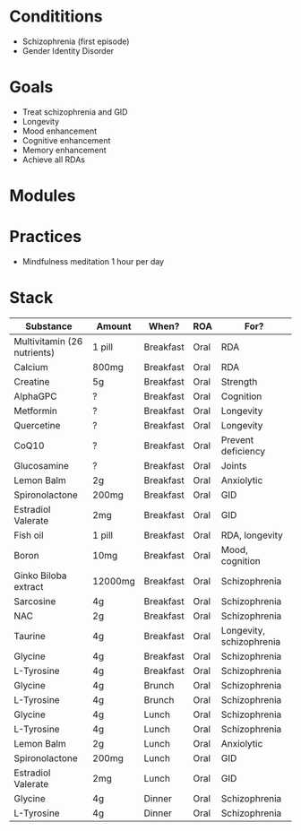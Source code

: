 # Condititions
- Schizophrenia (first episode)
- Gender Identity Disorder

# Goals
- Treat schizophrenia and GID
- Longevity
- Mood enhancement
- Cognitive enhancement
- Memory enhancement
- Achieve all RDAs

# Modules

# Practices
- Mindfulness meditation 1 hour per day

# Stack
| Substance                   | Amount  | When?     | ROA  | For?                     |
| --------------------------- | ------- | --------- | ---- | ------------------------ |
| Multivitamin (26 nutrients) | 1 pill  | Breakfast | Oral | RDA                      |
| Calcium                     | 800mg   | Breakfast | Oral | RDA                      |
| Creatine                    | 5g      | Breakfast | Oral | Strength                 |
| AlphaGPC                    | ?       | Breakfast | Oral | Cognition                |
| Metformin                   | ?       | Breakfast | Oral | Longevity                |
| Quercetine                  | ?       | Breakfast | Oral | Longevity                |
| CoQ10                       | ?       | Breakfast | Oral | Prevent deficiency       |
| Glucosamine                 | ?       | Breakfast | Oral | Joints                   |
| Lemon Balm                  | 2g       | Breakfast | Oral | Anxiolytic               |
| Spironolactone              | 200mg   | Breakfast | Oral | GID                      |
| Estradiol Valerate          | 2mg     | Breakfast | Oral | GID                      |
| Fish oil                    | 1 pill  | Breakfast | Oral | RDA, longevity           |
| Boron                       | 10mg    | Breakfast | Oral | Mood, cognition          |
| Ginko Biloba extract        | 12000mg | Breakfast | Oral | Schizophrenia            |
| Sarcosine                   | 4g      | Breakfast | Oral | Schizophrenia            |
| NAC                         | 2g      | Breakfast | Oral | Schizophrenia            |
| Taurine                     | 4g      | Breakfast | Oral | Longevity, schizophrenia |
| Glycine                     | 4g      | Breakfast | Oral | Schizophrenia            |
| L-Tyrosine                  | 4g      | Breakfast | Oral | Schizophrenia            |
| Glycine                     | 4g      | Brunch    | Oral | Schizophrenia            |
| L-Tyrosine                  | 4g      | Brunch    | Oral | Schizophrenia            |
| Glycine                     | 4g      | Lunch     | Oral | Schizophrenia            |
| L-Tyrosine                  | 4g      | Lunch     | Oral | Schizophrenia            |
| Lemon Balm                  | 2g       | Lunch | Oral | Anxiolytic               |
| Spironolactone              | 200mg   | Lunch    | Oral | GID                      |
| Estradiol Valerate          | 2mg     | Lunch    | Oral | GID                      |
| Glycine                     | 4g      | Dinner    | Oral | Schizophrenia            |
| L-Tyrosine                  | 4g      | Dinner    | Oral | Schizophrenia            |